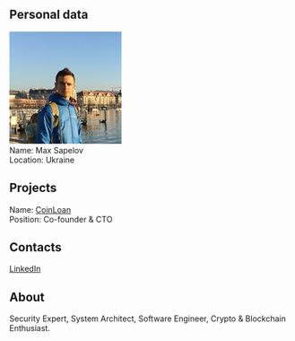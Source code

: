 ## Personal data
![max sapelov photo](photo/max_sapelov.jpg)  
Name:   Max Sapelov  
Location: Ukraine  
## Projects 
Name: [CoinLoan](../projects/coinloan.md)  
Position: Co-founder & CTO   
## Contacts
[LinkedIn](https://www.linkedin.com/in/max-sapelov/)    
## About
Security Expert, System Architect, Software Engineer, Crypto & Blockchain Enthusiast.
